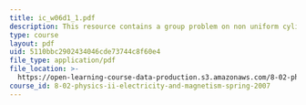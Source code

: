 ```yaml
---
title: ic_w06d1_1.pdf
description: This resource contains a group problem on non uniform cylindrical wire.
type: course
layout: pdf
uid: 5110bbc2902434046cde73744c8f60e4
file_type: application/pdf
file_location: >-
  https://open-learning-course-data-production.s3.amazonaws.com/8-02-physics-ii-electricity-and-magnetism-spring-2007/5110bbc2902434046cde73744c8f60e4_ic_w06d1_1.pdf
course_id: 8-02-physics-ii-electricity-and-magnetism-spring-2007
---
```

